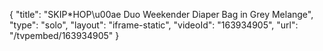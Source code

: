 {
    "title": "SKIP*HOP\u00ae Duo Weekender Diaper Bag in Grey Melange",
    "type": "solo",
    "layout": "iframe-static",
    "videoId": "163934905",
    "url": "\/tvpembed\/163934905"
}